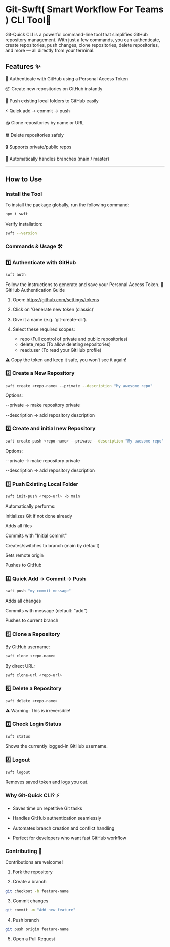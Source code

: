# Git-Swft( Smart Workflow For Teams ) CLI Tool🚀

Git-Quick CLI is a powerful command-line tool that simplifies GitHub repository management. With just a few commands, you can authenticate, create repositories, push changes, clone repositories, delete repositories, and more — all directly from your terminal.

## Features ✨

🔑 Authenticate with GitHub using a Personal Access Token

📦 Create new repositories on GitHub instantly

🚀 Push existing local folders to GitHub easily

⚡ Quick add → commit → push 

📥 Clone repositories by name or URL

🗑️ Delete repositories safely

🔒 Supports private/public repos

🔄 Automatically handles branches (main / master)

---

## How to Use

### Install the Tool

To install the package globally, run the following command:

```bash
npm i swft
```

Verify installation:

```bash
swft --version
```

### Commands & Usage 🛠️

### 1️⃣ Authenticate with GitHub

```bash
swft auth
```

Follow the instructions to generate and save your Personal Access Token.
🔑 GitHub Authentication Guide

1. Open: https://github.com/settings/tokens
2. Click on 'Generate new token (classic)'
3. Give it a name (e.g. 'git-create-cli').
4. Select these required scopes:

   - repo (Full control of private and public repositories)
   - delete_repo (To allow deleting repositories)
   - read:user (To read your GitHub profile)

⚠️ Copy the token and keep it safe, you won’t see it again!

### 2️⃣ Create a New Repository

```bash
swft create <repo-name> --private --description "My awesome repo"
```

Options:

--private → make repository private

--description <text> → add repository description

### 2️⃣ Create and initial new Repository

```bash
swft create-push <repo-name> --private --description "My awesome repo"
```

Options:

--private → make repository private

--description <text> → add repository description

### 3️⃣ Push Existing Local Folder

```bash
swft init-push <repo-url> -b main
```

Automatically performs:

Initializes Git if not done already

Adds all files

Commits with "Initial commit"

Creates/switches to branch (main by default)

Sets remote origin

Pushes to GitHub

### 4️⃣ Quick Add → Commit → Push

```bash
swft push "my commit message"
```

Adds all changes

Commits with message (default: "add")

Pushes to current branch

### 5️⃣ Clone a Repository

By GitHub username:

```bash
swft clone <repo-name>
```

By direct URL:

```bash
swft clone-url <repo-url>
```

### 6️⃣ Delete a Repository

```bash
swft delete <repo-name>
```

⚠️ Warning: This is irreversible!

### ️7️⃣ Check Login Status

```bash
swft status
```

Shows the currently logged-in GitHub username.

### 8️⃣ Logout

```bash
swft logout
```

Removes saved token and logs you out.

### Why Git-Quick CLI? ⚡

- Saves time on repetitive Git tasks

- Handles GitHub authentication seamlessly

- Automates branch creation and conflict handling

- Perfect for developers who want fast GitHub workflow

### Contributing 🤝

Contributions are welcome!

1. Fork the repository

2. Create a branch

```bash
git checkout -b feature-name
```

3. Commit changes

```bash
git commit -m "Add new feature"
```

4. Push branch

```bash
git push origin feature-name
```

5. Open a Pull Request
